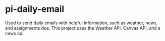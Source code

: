 # pi-daily-email
Used to send daily emails with helpful information, such as weather, news, and assignments due. This project uses the Weather API, Canvas API, and a news api.